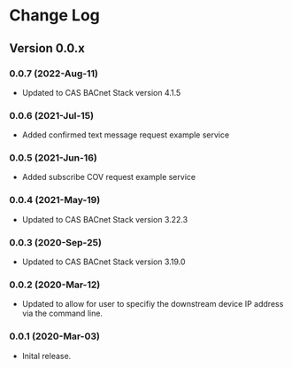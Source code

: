 # Change Log

## Version 0.0.x

### 0.0.7 (2022-Aug-11)

- Updated to CAS BACnet Stack version 4.1.5

### 0.0.6 (2021-Jul-15)

- Added confirmed text message request example service

### 0.0.5 (2021-Jun-16)

- Added subscribe COV request example service

### 0.0.4 (2021-May-19)

- Updated to CAS BACnet Stack version 3.22.3

### 0.0.3 (2020-Sep-25)

- Updated to CAS BACnet Stack version 3.19.0

### 0.0.2 (2020-Mar-12)

- Updated to allow for user to specifiy the downstream device IP address via the command line.

### 0.0.1 (2020-Mar-03)

- Inital release.
